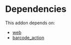 # Dependencies

This addon depends on:

- [web](https://github.com/bringout/oca-ocb-core/tree/5d1ce43101a4d83b4ac660942e4a7a462823262f/odoo-bringout-oca-ocb-web)
- [barcode_action](https://github.com/bringout/oca-technical)
